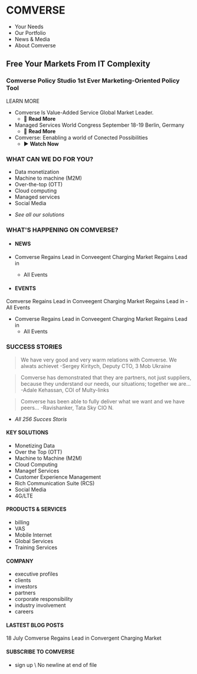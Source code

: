 
# COMVERSE 
  - Your Needs 
  - Our Portfolio
  - News & Media
  - About Comverse
  
## **Free** Your Markets From IT **Complexity**
### Comverse Policy Studio 1st Ever Marketing-Oriented Policy Tool
LEARN MORE
  - Comverse Is Value-Added Service Global Market Leader.
    - :link: **Read More**     
  - Managed Services World Congress September 18-19 Berlin, Germany
    - :page_facing_up: **Read More** 
  - Comverse: Eenabling a world of Conected Possibilities
    - :arrow_forward: **Watch Now**

### WHAT CAN WE DO FOR YOU?
  - Data monetization
  - Machine to machine (M2M)
  - Over-the-top (OTT)
  - Cloud computing
  - Managed services
  - Social Media

   * *See all our solutions*
   
### WHAT'S HAPPENING ON COMVERSE?

   - #### NEWS
  - Comverse Regains Lead in Conveegent Charging Market Regains Lead in
    - All Events


  - #### EVENTS
  Comverse Regains Lead in Conveegent Charging Market Regains Lead in
    - All Events


  - Comverse Regains Lead in Conveegent Charging Market Regains Lead in
    - All Events
    
### SUCCESS STORIES
> We have very good and very warm relations with Comverse. We alwats achievet
> -Sergey Kiritych, Deputy CTO, 3 Mob Ukraine

> Comverse has demonstrated that they are partners, not just suppliers, because they understand our needs, our situations; together we are...
> -Adale Kehassan, COI of Multy-links

> Comverse has been able to fully deliver what we want and we have peers...
> -Ravishanker, Tata Sky CIO N.

* *All 256 Succes Storis*

#### KEY SOLUTIONS
  * Monetizing Data
  * Over the Top (OTT)
  * Machine to Machine (M2M)
  * Cloud Computing
  * Managef Services
  * Customer Experience Management
  * Rich Communication Suite (RCS)
  * Social Media
  * 4G/LTE

#### PRODUCTS & SERVICES
  * billing
  * VAS
  * Mobile Internet
  * Global Services
  * Training Services

#### COMPANY
  * executive profiles
  * clients
  * investors
  * partners
  * corporate responsibility
  * industry involvement
  * careers

#### LASTEST BLOG POSTS
18 July 
Comverse Regains Lead in Convergent Charging Market

#### SUBSCRIBE TO COMVERSE
  - sign up
\ No newline at end of file
